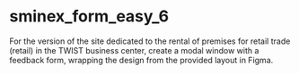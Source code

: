 # sminex_form_easy_6
For the version of the site dedicated to the rental of premises for retail trade (retail) in the TWIST business center, create a modal window with a feedback form, wrapping the design from the provided layout in Figma.
